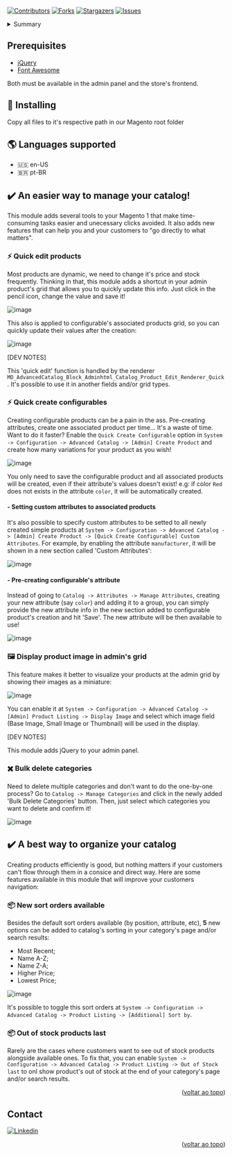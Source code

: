 <a name="readme-top"></a>

[![Contributors][contributors-shield]][contributors-url]
[![Forks][forks-shield]][forks-url]
[![Stargazers][stars-shield]][stars-url]
[![Issues][issues-shield]][issues-url]

<!-- TABLE OF CONTENTS -->
<details>
  <summary>Summary</summary>
  <ol>
    <li>
      <a href="#-installing"> 🔧 Installing</a>
    </li>
    <li>
      <a href="#-languages-supported"> 🌎 Languages supported</a>
    </li>
    <li>
      <a href="#%EF%B8%8F-an-easier-way-to-manage-your-catalog"> ✔️ An easier way to manage your catalog!</a>
       <ol>
    <li>
      <a href="#-quick-edit-products"> ⚡ Quick edit products</a>
    </li>
         <li>
      <a href="#-quick-create-configurables"> ⚡ Quick create configurables</a>
    </li>
         <li>
      <a href="#%EF%B8%8F-display-product-image-in-admins-grid"> 🖼️ Display product image in admin's grid</a>
    </li>
         <li>
      <a href="#%EF%B8%8F-bulk-delete-categories"> ✖️ Bulk delete categories</a>
    </li>
         <li>
      <a href="#-quick-edit-products"> ⚡ Quick edit products</a>
    </li>
      </ol>
    </li>
    <li>
      <a href="#%EF%B8%8F-a-best-way-to-organize-your-catalog"> ✔️ A best way to organize your catalog!</a>
       <ol>
    <li>
      <a href="#-new-sort-orders-available"> 📦 New sort orders available</a>
    </li>
         <li>
      <a href="#-out-of-stock-products-last"> 📦 Out of stock products last</a>
    </li>
      </ol>
    </li>
    <li><a href="#contact">Contact</a></li>
  </ol>
</details>

## Prerequisites
- [jQuery](jquery.com/)
- [Font Awesome](https://fontawesome.com/v4/icons/)

Both must be available in the admin panel and the store's frontend.

## 🔧 Installing

Copy all files to it's respective path in our Magento root folder

## 🌎 Languages supported
- 🇺🇸 en-US
- 🇧🇷 pt-BR

<!-- ABOUT THE PROJECT -->
## ✔️ An easier way to manage your catalog!

This module adds several tools to your Magento 1 that make time-consuming tasks easier and unecessary clicks avoided. It also adds new features that can help you and your customers to "go directly to what matters".

### ⚡ Quick edit products

Most products are dynamic, we need to change it's price and stock frequently. Thinking in that, this module adds a shortcut in your admin product's grid that allows you to quickly update this info. Just click in the pencil icon, change the value and save it!

![image](https://github.com/matheus-delazeri/advanced-catalog-magento1/assets/55641441/5d0142e8-cac5-4be4-a733-3890b6809855)

This also is applied to configurable's associated products grid, so you can quickly update their values after the creation:

![image](https://github.com/matheus-delazeri/advanced-catalog-magento1/assets/55641441/6e9b8f23-29d5-4a78-897c-e81c92e653f5)

[DEV NOTES]

This 'quick edit' function is handled by the renderer `MD_AdvancedCatalog_Block_Adminhtml_Catalog_Product_Edit_Renderer_Quick`. It's possible to use it in another fields and/or grid types.

### ⚡ Quick create configurables

Creating configurable products can be a pain in the ass. Pre-creating attributes, create one associated product per time... It's a waste of time. Want to do it faster? Enable the `Quick Create Configurable` option in `System -> Configuration -> Advanced Catalog -> [Admin] Create Product` and create how many variations for your product as you wish!

![image](https://github.com/matheus-delazeri/advanced-catalog-magento1/assets/55641441/d59244c4-1c1b-4910-95bd-e43d65bd5999)

You only need to save the configurable product and all associated products will be created, even if their attribute's values doesn't exist!
e.g: if color `Red` does not exists in the attribute `color`, it will be automatically created.

#### - Setting custom attributes to associated products

It's also possible to specify custom attributes to be setted to all newly created simple products at `System -> Configuration -> Advanced Catalog -> [Admin] Create Product -> [Quick Create Configurable] Custom Attributes`. For example, by enabling the attribute `manufacturer`, it will be shown in a new section called 'Custom Attributes':

![image](https://github.com/matheus-delazeri/advanced-catalog-magento1/assets/55641441/342440fc-57d4-4b92-8b67-e1d794ac4901)

#### - Pre-creating configurable's attribute 

Instead of going to `Catalog -> Attributes -> Manage Attributes`, creating your new attribute (say `color`) and adding it to a group, you can simply provide the new attribute info in the new section added to configurable product's creation and hit 'Save'. The new attribute will be then available to use!

![image](https://github.com/matheus-delazeri/advanced-catalog-magento1/assets/55641441/4b7ebb6e-7ed5-40e2-a6f2-8a6132476102)

### 🖼️ Display product image in admin's grid

This feature makes it better to visualize your products at the admin grid by showing their images as a miniature:

![image](https://github.com/matheus-delazeri/advanced-catalog-magento1/assets/55641441/7a7989e0-ce1e-405b-823b-c3583d300000)

You can enable it at `System -> Configuration -> Advanced Catalog -> [Admin] Product Listing -> Display Image` and select which image field (Base Image, Small Image or Thumbnail) will be used in the display.

[DEV NOTES]

This module adds jQuery to your admin panel.

### ✖️ Bulk delete categories

Need to delete multiple categories and don't want to do the one-by-one process? Go to `Catalog -> Manage Categories` and click in the newly added 'Bulk Delete Categories' button. Then, just select which categories you want to delete and confirm it!

![image](https://github.com/matheus-delazeri/advanced-catalog-magento1/assets/55641441/7fda7598-e824-4c81-b7ae-f05e206ff0b1)

## ✔️ A best way to organize your catalog

Creating products efficiently is good, but nothing matters if your customers can't flow through them in a consice and direct way. Here are some features available in this module that will improve your customers navigation:

### 📦 New sort orders available

Besides the default sort orders available (by position, attribute, etc), **5** new options can be added to catalog's sorting in your category's page and/or search results:
- Most Recent;
- Name A-Z;
- Name Z-A;
- Higher Price;
- Lowest Price;

![image](https://github.com/matheus-delazeri/advanced-catalog-magento1/assets/55641441/36ed6eb4-616b-456c-9c47-465df109e069)

It's possible to toggle this sort orders at `System -> Configuration -> Advanced Catalog -> Product Listing -> [Additional] Sort by`.

### 📦 Out of stock products last

Rarely are the cases where customers want to see out of stock products alongside available ones. To fix that, you can enable `System -> Configuration -> Advanced Catalog -> Product Listing -> Out of Stock last` to onl show product's out of stock at the end of your category's page and/or search results.

<p align="right">(<a href="#readme-top">voltar ao topo</a>)</p>

## Contact

[![Linkedin][linkedin-shield]][linkedin-matheus]

<p align="right">(<a href="#readme-top">voltar ao topo</a>)</p>


<!-- MARKDOWN LINKS & IMAGES -->
<!-- https://www.markdownguide.org/basic-syntax/#reference-style-links -->
[contributors-shield]: https://img.shields.io/github/contributors/matheus-delazeri/advanced-catalog-magento1.svg?style=for-the-badge
[contributors-url]: https://github.com/matheus-delazeri/advanced-catalog-magento1/graphs/contributors
[forks-shield]: https://img.shields.io/github/forks/matheus-delazeri/advanced-catalog-magento1.svg?style=for-the-badge
[forks-url]: https://github.com/matheus-delazeri/advanced-catalog-magento1/network/members
[stars-shield]: https://img.shields.io/github/stars/matheus-delazeri/advanced-catalog-magento1.svg?style=for-the-badge
[stars-url]: https://github.com/matheus-delazeri/advanced-catalog-magento1/stargazers
[issues-shield]: https://img.shields.io/github/issues/matheus-delazeri/advanced-catalog-magento1.svg?style=for-the-badge
[issues-url]: https://github.com/matheus-delazeri/advanced-catalog-magento1/issues
[linkedin-shield]: https://img.shields.io/badge/-LinkedIn-black.svg?style=for-the-badge&logo=linkedin&colorB=555
[linkedin-matheus]: https://www.linkedin.com/in/matheus-delazeri-souza
